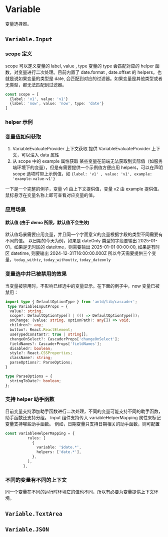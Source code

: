 # Variable

变量选择器。

## `Variable.Input`

### scope 定义

scope 可以定义变量的 label, value , type
变量的 type 会匹配对应的 helper 函数，对变量进行二次处理。目前内置了 date.format , date.offset 的 helpers。也就是说如果变量的类型是 date, 会匹配到对应的过滤器。如果变量是其他类型或者无类型，都无法匹配到过滤器。


```ts
const scope = [
  {label: 'v1', value: 'v1'}
  {label: 'now', value: 'now', type: 'date'}
]
```

<code src="./demos/scope.tsx"></code>

### helper 示例
<code src="./demos/helper-demo.tsx"></code>

### 变量值如何获取
1. VariableEvaluateProvider 上下文获取
提供 VariableEvaluateProvider 上下文，可以注入 data 属性
2. 从 scope 中的 example 属性获取
某些变量在前端无法获取到实际值（如服务端环境下的变量），但是有需要提供一个示例值方便应用 helpers，可以在声明 scope 选项时带上示例值，如 `{label: 'v1' , value: 'v1', example: 'example-value-v1'}`

一下是一个完整的例子，变量 v1 由上下文提供值，变量 v2 由 example 提供值。鼠标悬浮在变量名称上即可查看对应变量的值。
<code src="./demos/variable-value.tsx"></code>

### 应用场景
#### 默认值 (由于 demo 所限，默认值不会生效)
默认值场景需要应用变量，并且同一个字面意义的变量根据字段的类型不同需要有不同的值。
以日期的今天为例，如果是 dateOnly 类型的字段要输出 2025-01-01，如果是无时区的 dateitme，则需要输出 2025-01-01 00:00:00,
如果是有时区 datetime, 则要输出 2024-12-31T16:00:00.000Z
所以今天需要提供三个变量，`today_withtz`, `today_withouttz`, `today_dateonly`

<code src="./demos/form-default-value.tsx"></code>

### 变量选中并已被禁用的效果
当变量被禁用时，不影响已经选中的变量显示。在下面的例子中，now 变量已被禁用：

<code src="./demos/selected-and-disable.tsx"></code>

```ts
import type { DefaultOptionType } from 'antd/lib/cascader';
 type VariableInputProps = {
  value?: string;
  scope?: DefaultOptionType[] | (() => DefaultOptionType[]);
  onChange: (value: string, optionPath?: any[]) => void;
  children?: any;
  button?: React.ReactElement;
  useTypedConstant?: true | string[];
  changeOnSelect?: CascaderProps['changeOnSelect'];
  fieldNames?: CascaderProps['fieldNames'];
  disabled?: boolean;
  style?: React.CSSProperties;
  className?: string;
  parseOptions?: ParseOptions;
}

type ParseOptions = {
  stringToDate?: boolean;
};
```

<code src="./demos/demo1.tsx"></code>

### 支持 helper 助手函数
目前变量支持添加助手函数进行二次处理，不同的变量可能支持不同的助手函数，助手函数还支持分组。
Input 组件支持传入 variableHelperMapping 属性来标记变量支持哪些助手函数。
例如，日期变量只支持日期相关的助手函数，则可配置
```ts
const variableHelperMapping = {
          rules: [
            {
              variable: '$date.*',
              helpers: ['date.*'],
            },
          ],
        },

```
<code src="./demos/demo1.tsx"></code>

### 不同的变量有不同的上下文
同一个变量在不同的运行时环境它的值也不同，所以有必要为变量提供上下文环境。
## `Variable.TextArea`

<code src="./demos/demo2.tsx"></code>

## `Variable.JSON`

<code src="./demos/demo3.tsx"></code>
